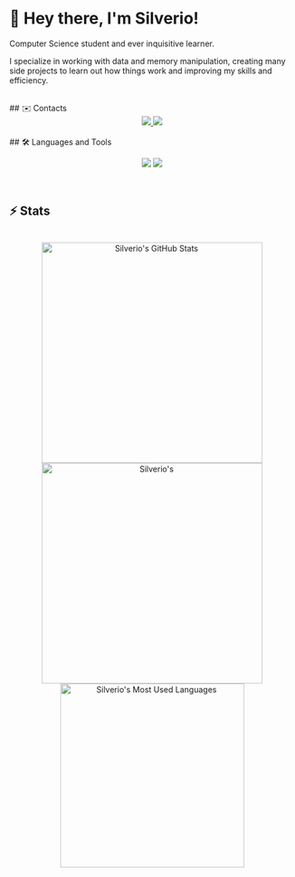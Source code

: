 # 👋 Hey there, I'm Silverio!
Computer Science student and ever inquisitive learner.

I specialize in working with data and memory manipulation, creating many side projects to learn out how things work and improving my skills and efficiency.

<br>
## ✉️ Contacts
<br>

<div align="center">
  <a href="silverio.a.mirao@gmail.com">
    <img src="https://img.shields.io/badge/Gmail-333333?style=for-the-badge&logo=gmail&logoColor=red" />
  </a>
  <a href="https://linkedin.com/in/silverio-a-mirao" target="_blank">
    <img src="https://img.shields.io/badge/LinkedIn-0077B5?style=for-the-badge&logo=linkedin&logoColor=white" target="_blank" />
  </a>
</div>

<br>
## 🛠️ Languages and Tools

<br>

<p align="center">
  <img src="https://skillicons.dev/icons?i=java,c,python" />
  <img src="https://skillicons.dev/icons?i=html,css,js,git,postman" />
</p>

<br>

## ⚡️ Stats

<br>

<div align=center>
  <img width=390 src="https://github-readme-stats.vercel.app/api?username=smirao&theme=transparent&count_private=true&show_icons=true&rank_icon=github&locale=en" alt="Silverio's GitHub Stats" />
  <img width=390 src="https://github-readme-streak-stats.herokuapp.com/?user=smirao&theme=transparent&count_private=true&border_radius=10&locale=en" alt="Silverio's" />
  <img width=325 src="https://github-readme-stats.vercel.app/api/top-langs?username=smirao&theme=transparent&layout=donut&hide=css&langs_count=8&border_radius=10&show_icons=true&locale=en" alt="Silverio's Most Used Languages" />
</div>

<br>
